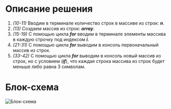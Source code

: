# Описание решения
1. *(10-11)* Вводим в терминале количество строк в массиве из строк: ***n***.
2. *(13)* Создаем массив из строк: ***array***.
3. *(15-19)* С помощью цикла ***for*** вводим в терминале элементы массива в каждую строчку под индексом ***i***.
4. *(21-31)* С помощью цикла ***for*** выводим в консоль первоначальный массив из строк.
5. *(33-42)* С помощью цикла ***for*** выводим в консоль новый массив из строк, но с условием (***if***), что каждая строка массива из строк будет меньше либо равна 3 символам.

# Блок-схема
![Блок-схема](blok_cxema.png)